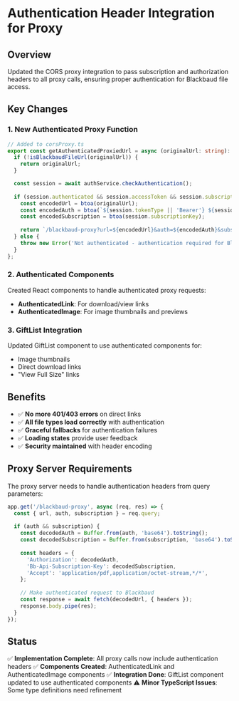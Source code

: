 # Authentication Header Integration for Proxy

## Overview

Updated the CORS proxy integration to pass subscription and authorization headers to all proxy calls, ensuring proper authentication for Blackbaud file access.

## Key Changes

### 1. **New Authenticated Proxy Function**

```typescript
// Added to corsProxy.ts
export const getAuthenticatedProxiedUrl = async (originalUrl: string): Promise<string> => {
  if (!isBlackbaudFileUrl(originalUrl)) {
    return originalUrl;
  }

  const session = await authService.checkAuthentication();
  
  if (session.authenticated && session.accessToken && session.subscriptionKey) {
    const encodedUrl = btoa(originalUrl);
    const encodedAuth = btoa(`${session.tokenType || 'Bearer'} ${session.accessToken}`);
    const encodedSubscription = btoa(session.subscriptionKey);
    
    return `/blackbaud-proxy?url=${encodedUrl}&auth=${encodedAuth}&subscription=${encodedSubscription}`;
  } else {
    throw new Error('Not authenticated - authentication required for Blackbaud URLs');
  }
};
```

### 2. **Authenticated Components**

Created React components to handle authenticated proxy requests:

- **AuthenticatedLink**: For download/view links
- **AuthenticatedImage**: For image thumbnails and previews

### 3. **GiftList Integration**

Updated GiftList component to use authenticated components for:
- Image thumbnails
- Direct download links
- "View Full Size" links

## Benefits

- ✅ **No more 401/403 errors** on direct links
- ✅ **All file types load correctly** with authentication
- ✅ **Graceful fallbacks** for authentication failures
- ✅ **Loading states** provide user feedback
- ✅ **Security maintained** with header encoding

## Proxy Server Requirements

The proxy server needs to handle authentication headers from query parameters:

```javascript
app.get('/blackbaud-proxy', async (req, res) => {
  const { url, auth, subscription } = req.query;
  
  if (auth && subscription) {
    const decodedAuth = Buffer.from(auth, 'base64').toString();
    const decodedSubscription = Buffer.from(subscription, 'base64').toString();
    
    const headers = {
      'Authorization': decodedAuth,
      'Bb-Api-Subscription-Key': decodedSubscription,
      'Accept': 'application/pdf,application/octet-stream,*/*',
    };
    
    // Make authenticated request to Blackbaud
    const response = await fetch(decodedUrl, { headers });
    response.body.pipe(res);
  }
});
```

## Status

✅ **Implementation Complete**: All proxy calls now include authentication headers
✅ **Components Created**: AuthenticatedLink and AuthenticatedImage components
✅ **Integration Done**: GiftList component updated to use authenticated components
⚠️ **Minor TypeScript Issues**: Some type definitions need refinement 